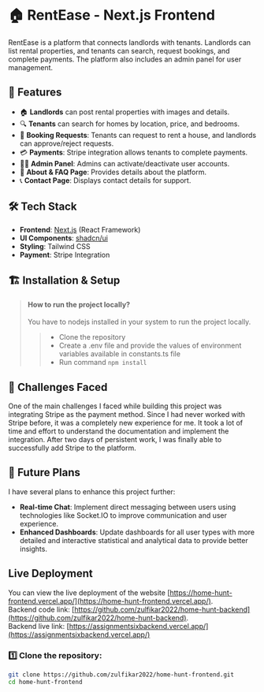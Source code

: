 # 🏠 RentEase - Next.js Frontend

RentEase is a platform that connects landlords with tenants. Landlords can list rental properties, and tenants can search, request bookings, and complete payments. The platform also includes an admin panel for user management.

## 🚀 Features

- 🏠 **Landlords** can post rental properties with images and details.
- 🔍 **Tenants** can search for homes by location, price, and bedrooms.
- 📩 **Booking Requests**: Tenants can request to rent a house, and landlords can approve/reject requests.
- 💳 **Payments**: Stripe integration allows tenants to complete payments.
- 👨‍💼 **Admin Panel**: Admins can activate/deactivate user accounts.
- 📄 **About & FAQ Page**: Provides details about the platform.
- 📞 **Contact Page**: Displays contact details for support.

## 🛠️ Tech Stack

- **Frontend**: [Next.js](https://nextjs.org/) (React Framework)
- **UI Components**: [shadcn/ui](https://ui.shadcn.com/)
- **Styling**: Tailwind CSS
- **Payment**: Stripe Integration

## 🏗️ Installation & Setup

> #### How to run the project locally?
>
> You have to nodejs installed in your system to run the project locally.
>
> > - Clone the repository
> > - Create a .env file and provide the values of environment variables available in constants.ts file
> > - Run command `npm install`

## 🤔 Challenges Faced

One of the main challenges I faced while building this project was integrating Stripe as the payment method. Since I had never worked with Stripe before, it was a completely new experience for me. It took a lot of time and effort to understand the documentation and implement the integration. After two days of persistent work, I was finally able to successfully add Stripe to the platform.

## 🔮 Future Plans

I have several plans to enhance this project further:

- **Real-time Chat**: Implement direct messaging between users using technologies like Socket.IO to improve communication and user experience.
- **Enhanced Dashboards**: Update dashboards for all user types with more detailed and interactive statistical and analytical data to provide better insights.

## Live Deployment

You can view the live deployment of the website [https://home-hunt-frontend.vercel.app/](https://home-hunt-frontend.vercel.app/). <br/>
Backend code link: [https://github.com/zulfikar2022/home-hunt-backend](https://github.com/zulfikar2022/home-hunt-backend). <br/>
Backend live link: [https://assignmentsixbackend.vercel.app/](https://assignmentsixbackend.vercel.app/) <br/>

### 1️⃣ Clone the repository:

```sh
git clone https://github.com/zulfikar2022/home-hunt-frontend.git
cd home-hunt-frontend
```
